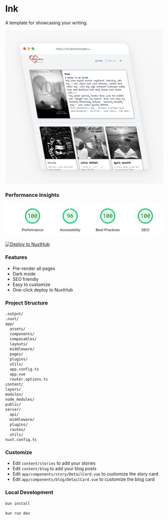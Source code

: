 # Ink

A template for showcasing your writing.

![Screenshot](https://github.com/aksharahegde/user-attachment/blob/main/ink_aksharahegde.png)

### Performance Insights

![Performance Report](https://github.com/aksharahegde/user-attachment/blob/main/ink_perf.png)

[![Deploy to NuxtHub](https://hub.nuxt.com/button.svg)](https://hub.nuxt.com/new?template=https://github.com/nuxthub/ink)

### Features

-   Pre-render all pages
-   Dark mode
-   SEO friendly
-   Easy to customize
-   One-click deploy to NuxtHub

### Project Structure

```code
.output/
.nuxt/
app/
  assets/
  components/
  composables/
  layouts/
  middleware/
  pages/
  plugins/
  utils/
  app.config.ts
  app.vue
  router.options.ts
content/
layers/
modules/
node_modules/
public/
server/
  api/
  middleware/
  plugins/
  routes/
  utils/
nuxt.config.ts
```

### Customize

-   Edit `content/stories` to add your stories
-   Edit `content/blog` to add your blog posts
-   Edit `app/components/story/DetailCard.vue` to customize the story card
-   Edit `app/components/blog/DetailCard.vue` to customize the blog card


### Local Development

```bash
bun install
```

```bash
bun run dev
```
